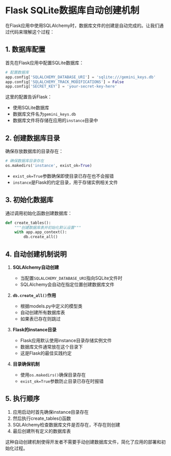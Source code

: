 # Flask SQLite数据库自动创建机制

在Flask应用中使用SQLAlchemy时，数据库文件的创建是自动完成的。让我们通过代码来理解这个过程：

## 1. 数据库配置

首先在Flask应用中配置SQLite数据库：

```python
# 配置数据库
app.config['SQLALCHEMY_DATABASE_URI'] = 'sqlite:///gemini_keys.db'
app.config['SQLALCHEMY_TRACK_MODIFICATIONS'] = False
app.config['SECRET_KEY'] = 'your-secret-key-here'
```

这里的配置告诉Flask：
- 使用SQLite数据库
- 数据库文件名为`gemini_keys.db`
- 数据库文件将存储在应用的`instance`目录中

## 2. 创建数据库目录

确保存放数据库的目录存在：

```python
# 确保数据库目录存在
os.makedirs('instance', exist_ok=True)
```

- `exist_ok=True`参数确保即使目录已存在也不会报错
- `instance`是Flask的约定目录，用于存储实例相关文件

## 3. 初始化数据库

通过调用初始化函数创建数据库：

```python
def create_tables():
    """创建数据库表并初始化默认设置"""
    with app.app_context():
        db.create_all()
```

## 4. 自动创建机制说明

1. **SQLAlchemy自动创建**
   - 当配置`SQLALCHEMY_DATABASE_URI`指向SQLite文件时
   - SQLAlchemy会自动在指定位置创建数据库文件

2. **`db.create_all()`作用**
   - 根据models.py中定义的模型类
   - 自动创建所有数据库表
   - 如果表已存在则跳过

3. **Flask的instance目录**
   - Flask应用默认使用instance目录存储实例文件
   - 数据库文件通常放在这个目录下
   - 这是Flask的最佳实践约定

4. **目录确保机制**
   - 使用`os.makedirs()`确保目录存在
   - `exist_ok=True`参数防止目录已存在时报错

## 5. 执行顺序

1. 应用启动时首先确保instance目录存在
2. 然后执行create_tables()函数
3. SQLAlchemy检查数据库文件是否存在，不存在则创建
4. 最后创建所有定义的数据库表

这种自动创建机制使得开发者不需要手动创建数据库文件，简化了应用的部署和初始化过程。
